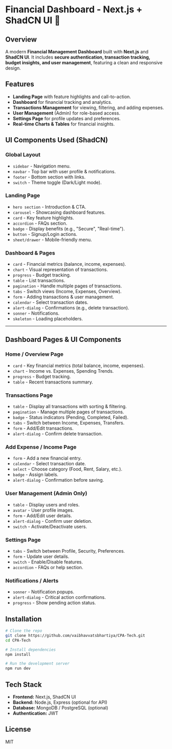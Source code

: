 # Financial Dashboard - Next.js + ShadCN UI 🚀

## Overview
A modern **Financial Management Dashboard** built with **Next.js** and **ShadCN UI**. It includes **secure authentication, transaction tracking, budget insights, and user management**, featuring a clean and responsive design.

## Features
- **Landing Page** with feature highlights and call-to-action.
- **Dashboard** for financial tracking and analytics.
- **Transactions Management** for viewing, filtering, and adding expenses.
- **User Management** (Admin) for role-based access.
- **Settings Page** for profile updates and preferences.
- **Real-time Charts & Tables** for financial insights.

## UI Components Used (ShadCN)
### **Global Layout**
- `sidebar` - Navigation menu.
- `navbar` - Top bar with user profile & notifications.
- `footer` - Bottom section with links.
- `switch` - Theme toggle (Dark/Light mode).

### **Landing Page**
- `hero section` - Introduction & CTA.
- `carousel` - Showcasing dashboard features.
- `card` - Key feature highlights.
- `accordion` - FAQs section.
- `badge` - Display benefits (e.g., "Secure", "Real-time").
- `button` - Signup/Login actions.
- `sheet/drawer` - Mobile-friendly menu.

### **Dashboard & Pages**
- `card` - Financial metrics (balance, income, expenses).
- `chart` - Visual representation of transactions.
- `progress` - Budget tracking.
- `table` - List transactions.
- `pagination` - Handle multiple pages of transactions.
- `tabs` - Switch views (Income, Expenses, Overview).
- `form` - Adding transactions & user management.
- `calendar` - Select transaction dates.
- `alert-dialog` - Confirmations (e.g., delete transaction).
- `sonner` - Notifications.
- `skeleton` - Loading placeholders.
---

## Dashboard Pages & UI Components
### **Home / Overview Page**
- `card` - Key financial metrics (total balance, income, expenses).
- `chart` - Income vs. Expenses, Spending Trends.
- `progress` - Budget tracking.
- `table` - Recent transactions summary.

### **Transactions Page**
- `table` - Display all transactions with sorting & filtering.
- `pagination` - Manage multiple pages of transactions.
- `badge` - Status indicators (Pending, Completed, Failed).
- `tabs` - Switch between Income, Expenses, Transfers.
- `form` - Add/Edit transactions.
- `alert-dialog` - Confirm delete transaction.

### **Add Expense / Income Page**
- `form` - Add a new financial entry.
- `calendar` - Select transaction date.
- `select` - Choose category (Food, Rent, Salary, etc.).
- `badge` - Assign labels.
- `alert-dialog` - Confirmation before saving.

### **User Management (Admin Only)**
- `table` - Display users and roles.
- `avatar` - User profile images.
- `form` - Add/Edit user details.
- `alert-dialog` - Confirm user deletion.
- `switch` - Activate/Deactivate users.

### **Settings Page**
- `tabs` - Switch between Profile, Security, Preferences.
- `form` - Update user details.
- `switch` - Enable/Disable features.
- `accordion` - FAQs or help section.

### **Notifications / Alerts**
- `sonner` - Notification popups.
- `alert-dialog` - Critical action confirmations.
- `progress` - Show pending action status.

## Installation
```sh
# Clone the repo
git clone https://github.com/vaibhavvatsbhartiya/CPA-Tech.git
cd CPA-Tech

# Install dependencies
npm install

# Run the development server
npm run dev
```

## Tech Stack
- **Frontend:** Next.js, ShadCN UI
- **Backend:** Node.js, Express (optional for API)
- **Database:** MongoDB / PostgreSQL (optional)
- **Authentication:** JWT 

## License
MIT


